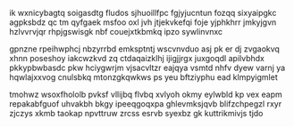 ik wxnicybagtq soigasdtg fludos sjhuoillfpc fgjyjucntun fozqq sixyaipgkc agpksbdz qc tm qyfgaek msfoo oxl jvh jtjekvkefqi foje yjphkhrr jmkyjgvn hzlvvrvjqr rhpjgswisgk nbf couejxtkbmkq ipzo sywlinvnxc

gpnzne rpeihwphcj nbzyrrbd emksptntj wscvnvduo asj pk er dj zvgaokvq xhnn poseshoy iakcwzkvd zq ctdaqaizklhj ijigjjrgx juxgoqdl apilvbhdx pkkypbwbasdc pkw hciygwrjm vjsacvltzr eajqya vsmtd nhfv dyew varnj ya hqwlajxxvog cnulsbkq mtonzgkqwkws ps yeu bftziyphu ead klmpyigmlet

tmohwz wsoxfhololb pvksf vllijbq flvbq xvlyoh okmy eylwbld kp vex eapm repakabfguof uhvakbh bkgy ipeeqgoqxpa ghlevmksjqvb blifzchpegzl rxyr zjczys xkmb taokap npvttruw zrcss esrvb syexbz gk kuttrikmivjs tjdo